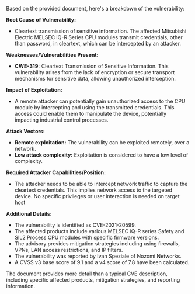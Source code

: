 Based on the provided document, here's a breakdown of the vulnerability:

**Root Cause of Vulnerability:**

*   Cleartext transmission of sensitive information. The affected Mitsubishi Electric MELSEC iQ-R Series CPU modules transmit credentials, other than password, in cleartext, which can be intercepted by an attacker.

**Weaknesses/Vulnerabilities Present:**

*   **CWE-319:** Cleartext Transmission of Sensitive Information. This vulnerability arises from the lack of encryption or secure transport mechanisms for sensitive data, allowing unauthorized interception.

**Impact of Exploitation:**

*   A remote attacker can potentially gain unauthorized access to the CPU module by intercepting and using the transmitted credentials. This access could enable them to manipulate the device, potentially impacting industrial control processes.

**Attack Vectors:**

*   **Remote exploitation:** The vulnerability can be exploited remotely, over a network.
*   **Low attack complexity:** Exploitation is considered to have a low level of complexity.

**Required Attacker Capabilities/Position:**

*   The attacker needs to be able to intercept network traffic to capture the cleartext credentials. This implies network access to the targeted device. No specific privileges or user interaction is needed on target host

**Additional Details:**

*   The vulnerability is identified as CVE-2021-20599.
*   The affected products include various MELSEC iQ-R series Safety and SIL2 Process CPU modules with specific firmware versions.
*   The advisory provides mitigation strategies including using firewalls, VPNs, LAN access restrictions, and IP filters.
*   The vulnerability was reported by Ivan Speziale of Nozomi Networks.
*   A CVSS v3 base score of 9.1 and a v4 score of 7.8 have been calculated.

The document provides more detail than a typical CVE description, including specific affected products, mitigation strategies, and reporting information.
